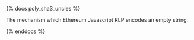 {% docs poly_sha3_uncles %}

The mechanism which Ethereum Javascript RLP encodes an empty string.

{% enddocs %}